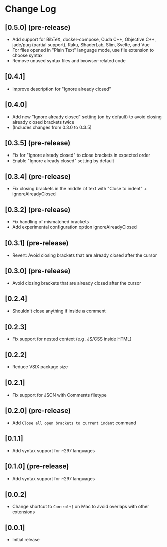 # Change Log

## [0.5.0] (pre-release)

- Add support for BibTeX, docker-compose, Cuda C++, Objective C++, jade/pug (partial support), Raku, ShaderLab, Slim, Svelte, and Vue
- For files opened in "Plain Text" language mode, use file extension to choose syntax
- Remove unused syntax files and browser-related code

## [0.4.1]

- Improve description for "Ignore already closed"

## [0.4.0]

- Add new "Ignore already closed" setting (on by default) to avoid closing already closed brackets twice
- (Includes changes from 0.3.0 to 0.3.5)

## [0.3.5] (pre-release)

- Fix for "Ignore already closed" to close brackets in expected order
- Enable "Ignore already closed" setting by default

## [0.3.4] (pre-release)

- Fix closing brackets in the middle of text with "Close to indent" + ignoreAlreadyClosed

## [0.3.2] (pre-release)

- Fix handling of mismatched brackets
- Add experimental configuration option ignoreAlreadyClosed

## [0.3.1] (pre-release)

- Revert: Avoid closing brackets that are already closed after the cursor

## [0.3.0] (pre-release)

- Avoid closing brackets that are already closed after the cursor

## [0.2.4]

- Shouldn't close anything if inside a comment

## [0.2.3]

- Fix support for nested context (e.g. JS/CSS inside HTML)

## [0.2.2]

- Reduce VSIX package size

## [0.2.1]

- Fix support for JSON with Comments filetype

## [0.2.0] (pre-release)

- Add `Close all open brackets to current indent` command

## [0.1.1]

- Add syntax support for ~297 languages

## [0.1.0] (pre-release)

- Add syntax support for ~297 languages

## [0.0.2]

- Change shortcut to `Control+]` on Mac to avoid overlaps with other extensions

## [0.0.1]

- Initial release